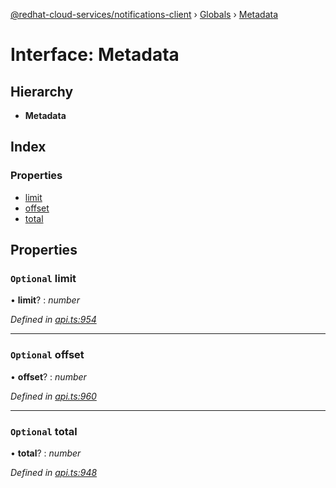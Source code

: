 [@redhat-cloud-services/notifications-client](../README.md) › [Globals](../globals.md) › [Metadata](metadata.md)

# Interface: Metadata

## Hierarchy

* **Metadata**

## Index

### Properties

* [limit](metadata.md#optional-limit)
* [offset](metadata.md#optional-offset)
* [total](metadata.md#optional-total)

## Properties

### `Optional` limit

• **limit**? : *number*

*Defined in [api.ts:954](https://github.com/RedHatInsights/javascript-clients/blob/master/packages/hooks/api.ts#L954)*

___

### `Optional` offset

• **offset**? : *number*

*Defined in [api.ts:960](https://github.com/RedHatInsights/javascript-clients/blob/master/packages/hooks/api.ts#L960)*

___

### `Optional` total

• **total**? : *number*

*Defined in [api.ts:948](https://github.com/RedHatInsights/javascript-clients/blob/master/packages/hooks/api.ts#L948)*
